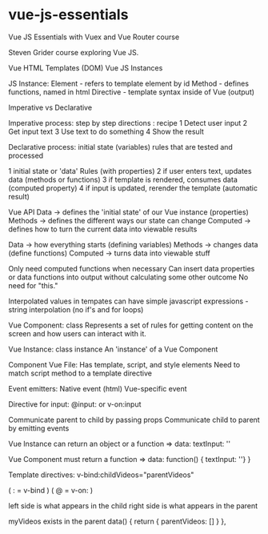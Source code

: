 # vue-js-essentials

Vue JS Essentials with Vuex and Vue Router course

Steven Grider course exploring Vue JS.

Vue HTML Templates (DOM)
Vue JS Instances

JS Instance:
Element - refers to template element by id
Method - defines functions, named in html
Directive - template syntax inside of Vue (output)

Imperative vs Declarative

Imperative process:
step by step directions : recipe
1 Detect user input
2 Get input text
3 Use text to do something
4 Show the result

Declarative process:
initial state (variables)
rules that are tested and processed

1 initial state or 'data'
Rules (with properties)
2 if user enters text, updates data (methods or functions)
3 if template is rendered, consumes data (computed property)
4 if input is updated, rerender the template (automatic result)

Vue API
Data -> defines the 'initial state' of our Vue instance (properties)
Methods -> defines the different ways our state can change
Computed -> defines how to turn the current data into viewable results

Data -> how everything starts (defining variables)
Methods -> changes data (define functions)
Computed -> turns data into viewable stuff

Only need computed functions when necessary
Can insert data properties or data functions into output without calculating some other outcome
No need for "this."

Interpolated values in tempates can have simple javascript expressions - string interpolation (no if's and for loops)

Vue Component: class
Represents a set of rules for getting content on the screen and how users can interact with it.

Vue Instance: class instance
An 'instance' of a Vue Component

Component Vue File:
Has template, script, and style elements
Need to match script method to a template directive

Event emitters:
Native event (html)
Vue-specific event


Directive for input:
@input: or v-on:input

Communicate parent to child by passing props
Communicate child to parent by emitting events

Vue Instance can return an object or a function
    => data: textInput: ''

Vue Component must return a function
    => data: function() { textInput: ''} }

Template directives:
v-bind:childVideos="parentVideos"

( : = v-bind )
( @ = v-on: )

left side is what appears in the child
right side is what appears in the parent

myVideos exists in the parent
    data() {
        return { parentVideos: [] }
    },
